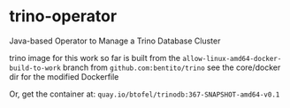 # trino-operator
Java-based Operator to Manage a Trino Database Cluster

trino image for this work so far is built from the `allow-linux-amd64-docker-build-to-work` branch from `github.com:bentito/trino` see the core/docker dir for the modified Dockerfile

Or, get the container at: `quay.io/btofel/trinodb:367-SNAPSHOT-amd64-v0.1`
